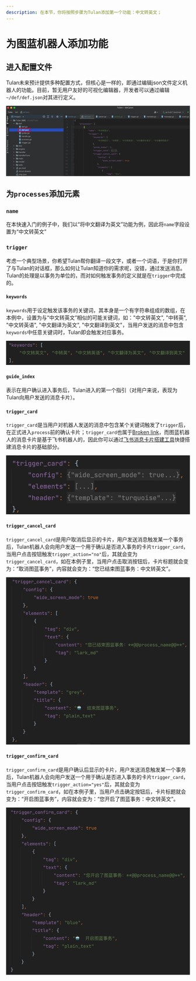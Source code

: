 ```yaml
---
description: 在本节，你将按照步骤为Tulan添加第一个功能：中文转英文；
---
```


# 为图蓝机器人添加功能

## 进入配置文件

Tulan未来预计提供多种配置方式，但核心是一样的，即通过编辑json文件定义机器人的功能。目前，暂无用户友好的可视化编辑器，开发者可以通过编辑 `~/def/def.json`对其进行定义。

![配置文件在项目文件夹中的位置](<../.gitbook/assets/image (3).png>)

## 为`processes`添加元素

### `name`

在本快速入门的例子中，我们以“将中文翻译为英文”功能为例，因此将`name`字段设置为“中文转英文”

### `trigger`

考虑一个典型场景，你希望Tulan帮你翻译一段文字，或者一个词语，于是你打开了与Tulan的对话框，那么如何让Tulan知道你的需求呢，没错，通过发送消息。Tulan的处理是以事务为单位的，而对如何触发事务的定义就是在`trigger`中完成的。

#### `keywords`

`keywords`用于设定触发该事务的关键词，其本身是一个有字符串组成的数组，在本例中，设置为与“中文转英文”相似的可能关键词，如："中文转英文", "中转英", "中文转英语", "中文翻译为英文", "中文翻译到英文"，当用户发送的消息中包含`keywords`中任意关键词时，Tulan即会触发对应事务。

![ 关键词数组](<../.gitbook/assets/image (1).png>)

#### `guide_index`

表示在用户确认进入事务后，Tulan进入的第一个指引（对用户来说，表现为Tulan向用户发送的消息卡片）。

#### `trigger_card`

`trigger_card`是当用户对机器人发送的消息中包含某个关键词触发了`trigger`后，在正式进入`process`前的确认卡片；`trigger_card`也属于[Broken link](broken-reference "mention")，而图蓝机器人的消息卡片是基于飞书机器人的，因此你可以通过[飞书消息卡片搭建工具](https://open.feishu.cn/tool/cardbuilder?from=howtoguide)快捷搭建消息卡片的基础部分。

![trigger\_card结构](<../.gitbook/assets/image (4).png>)

#### `trigger_cancel_card`

`trigger_cancel_card`是用户取消后显示的卡片，用户发送消息触发某一个事务后，Tulan机器人会向用户发送一个用于确认是否进入事务的卡片`trigger_card`，当用户点击按钮触发`trigger_action="no"`后，其就会变为`trigger_cancel_card`，如在本例子里，当用户点击取消按钮后，卡片标题就会变为：“取消图蓝事务”，内容就会变为：“您已结束图蓝事务：中文转英文”。

![trigger\_cancel\_card的例子](<../.gitbook/assets/image (6).png>)

#### `trigger_confirm_card`

`trigger_confirm_card`是用户确认后显示的卡片，用户发送消息触发某一个事务后，Tulan机器人会向用户发送一个用于确认是否进入事务的卡片`trigger_card`，当用户点击按钮触发`trigger_action="yes"`后，其就会变为`trigger_confirm_card`，如在本例子里，当用户点击确定按钮后，卡片标题就会变为：“开启图蓝事务”，内容就会变为：“您开启了图蓝事务：中文转英文”。

![trigger\_confirm\_card的例子](<../.gitbook/assets/image (5).png>)
